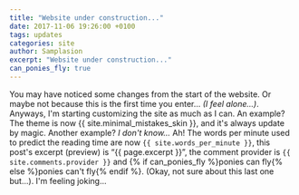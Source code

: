 ```yaml
---
title: "Website under construction..."
date: 2017-11-06 19:26:00 +0100
tags: updates
categories: site
author: Samplasion
excerpt: "Website under construction..."
can_ponies_fly: true
---
```


You may have noticed some changes from the start of the website. Or maybe not because this is the first time you enter... _(I feel alone...)_.
Anyways, I'm starting customizing the site as much as I can. An example? The theme is now {{ site.minimal_mistakes_skin }}, and it's always update by magic.
Another example? _I don't know..._ Ah! The words per minute used to predict the reading time are now `{{ site.words_per_minute }}`, this post's excerpt (preview) is “{{ page.excerpt }}”, the comment provider is `{{ site.comments.provider }}` and {% if can_ponies_fly %}ponies can fly{% else %}ponies can't fly{% endif %}. (Okay, not sure about this last one but...).
I'm feeling joking...
